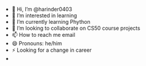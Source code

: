 - 👋 Hi, I’m @harinder0403
- 👀 I’m interested in learning 
- 🌱 I’m currently learning Phython
- 💞️ I’m looking to collaborate on CS50 course projects
- 📫 How to reach me email
- 😄 Pronouns: he/him
- ⚡ Looking for a change in career
- 

<!---
harinder0403/harinder0403 is a ✨ special ✨ repository because its `README.md` (this file) appears on your GitHub profile.
You can click the Preview link to take a look at your changes.
--->
